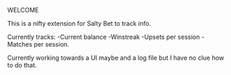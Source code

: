 WELCOME

This is a nifty extension for Salty Bet to track info.

Currently tracks: 
-Current balance
-Winstreak
-Upsets per session
-Matches per session.

Currently working towards a UI maybe and a log file but I have no clue how to do that.
